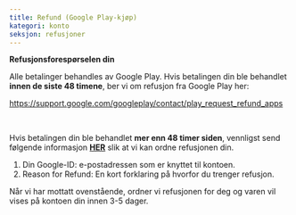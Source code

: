 ```yaml
---
title: Refund (Google Play-kjøp)
kategori: konto
seksjon: refusjoner
---
```

**Refusjonsforespørselen din**


Alle betalinger behandles av Google Play. Hvis betalingen din ble behandlet **innen de siste 48 timene**, ber vi om refusjon fra Google Play her:


<https://support.google.com/googleplay/contact/play_request_refund_apps>


 


Hvis betalingen din ble behandlet **mer enn 48 timer siden**, vennligst send følgende informasjon **[HER](https://help.Studycat.com/hc/en-gb/requests/new)** slik at vi kan ordne refusjonen din.


1. Din Google-ID: e-postadressen som er knyttet til kontoen.
2. Reason for Refund: En kort forklaring på hvorfor du trenger refusjon.


Når vi har mottatt ovenstående, ordner vi refusjonen for deg og varen vil vises på kontoen din innen 3\-5 dager.